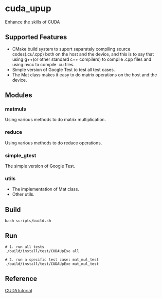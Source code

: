 # cuda_upup
Enhance the skills of CUDA

## Supported Features
 * CMake build system to suport separately compiling source codes(.cu/.cpp) both on the host and the device, 
   and this is to say that using g++(or other standard c++ compilers) to compile .cpp files and using nvcc to compile .cu files.
 * Simple version of Google Test to test all test cases.
 * The Mat class makes it easy to do matrix operations on the host and the device.

## Modules
### matmuls
Using various methods to do matrix multiplication.

### reduce
Using various methods to do reduce operations.

### simple_gtest
The simple version of Google Test.

### utils
  * The implementation of Mat class.
  * Other utils.

## Build
```shell
bash scripts/build.sh
```
## Run
```shell
# 1. run all tests
./build/install/test/CUDAUpExe all

# 2. run a specific test case: mat_mul_test
./build/install/test/CUDAUpExe mat_mul_test
```

## Reference
[CUDATutorial](https://github.com/PaddleJitLab/CUDATutorial/tree/develop)
